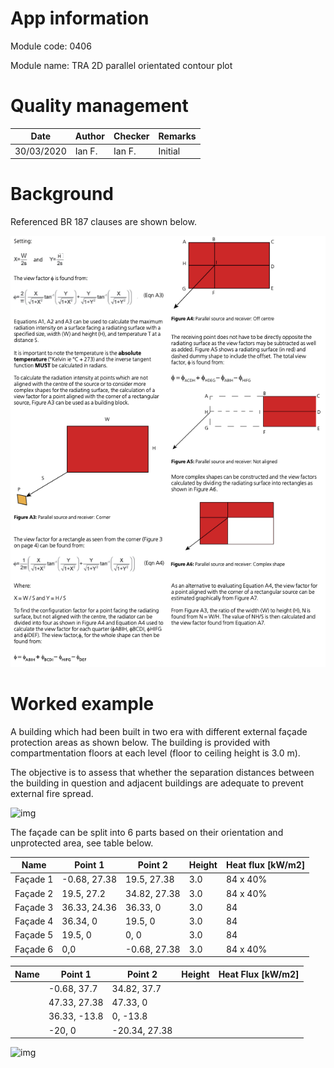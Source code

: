 # App information

Module code: 0406

Module name: TRA 2D parallel orientated contour plot

# Quality management

| Date       | Author | Checker | Remarks |
| ---------- | ------ | ------- | ------- |
| 30/03/2020 | Ian F. | Ian F.  | Initial |

# Background

Referenced BR 187 clauses are shown below.

![p34](0403.assets/p34.png)

# Worked example

A building which had been built in two era with different external façade protection areas as shown below. The building is provided with compartmentation floors at each level (floor to ceiling height is 3.0 m).

The objective is to assess that whether the separation distances between the building in question and adjacent buildings are adequate to prevent external fire spread.

![img](0406.assets/image-20200401000754797.png)

The façade can be split into 6 parts based on their orientation and unprotected area, see table below.

| Name     | Point 1      | Point 2      | Height | Heat flux [kW/m2] |
| -------- | ------------ | ------------ | ------ | ----------------- |
| Façade 1 | -0.68, 27.38 | 19.5, 27.38  | 3.0    | 84 x 40%          |
| Façade 2 | 19.5, 27.2   | 34.82, 27.38 | 3.0    | 84 x 40%          |
| Façade 3 | 36.33, 24.36 | 36.33, 0     | 3.0    | 84                |
| Façade 4 | 36.34, 0     | 19.5, 0      | 3.0    | 84                |
| Façade 5 | 19.5, 0      | 0, 0         | 3.0    | 84                |
| Façade 6 | 0,0          | -0.68, 27.38 | 3.0    | 84 x 40%          |



| Name | Point 1      | Point 2       | Height | Heat Flux [kW/m2] |
| ---- | ------------ | ------------- | ------ | ----------------- |
|      | -0.68, 37.7  | 34.82, 37.7   |        |                   |
|      | 47.33, 27.38 | 47.33, 0      |        |                   |
|      | 36.33, -13.8 | 0, -13.8      |        |                   |
|      | -20, 0       | -20.34, 27.38 |        |                   |

![img](0406.assets/image-20200331234558306.png)






